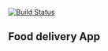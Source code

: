 [![Build Status](https://travis-ci.com/ndasilver/food_delivery.svg?branch=master)](https://travis-ci.com/ndasilver/food_delivery)

## Food delivery App